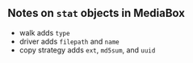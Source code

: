 Notes on `stat` objects in MediaBox
---

  * walk adds `type`
  * driver adds `filepath` and `name`
  * copy strategy adds `ext`, `md5sum`, and `uuid`

